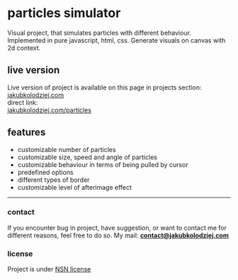# particles simulator
Visual project, that simulates particles with different behaviour. Implemented in pure javascript, html, css. Generate visuals on canvas with 2d context.

## live version
Live version of project is available on this page in projects section:\
[jakubkolodziej.com](https://www.jakubkolodziej.com 'homepage')\
direct link:\
[jakubkolodziej.com/particles](https://www.jakubkolodziej.com/particles 'direct project link')

## features
* customizable number of particles
* customizable size, speed and angle of particles
* customizable behaviour in terms of being pulled by cursor
* predefined options
* different types of border
* customizable level of afterimage effect

------------

### contact
If you encounter bug in project, have suggestion, or want to contact me for different reasons, feel free to do so.
My mail: **contact@jakubkolodziej.com**

### license
Project is under [NSN license](LICENSE.md)
